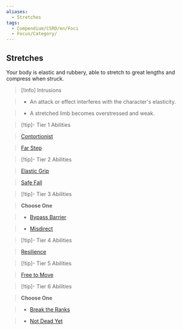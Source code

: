 ```yaml
---
aliases:
  - Stretches
tags:
  - Compendium/CSRD/en/Foci
  - Focus/Category/
---
```

  
    
## Stretches    
Your body is elastic and rubbery, able to stretch to great lengths and compress when struck.    
  
>[!info] Intrusions    
>- An attack or effect interferes with the character's elasticity.    
>- A stretched limb becomes overstressed and weak.    
  
  
>[!tip]- Tier 1 Abilities    
> [Contortionist](Contortionist.md)    
> [Far Step](Far-Step.md)    
  
  
>[!tip]- Tier 2 Abilities    
> [Elastic Grip](Elastic-Grip.md)    
> [Safe Fall](Safe-Fall.md)    
  
  
>[!tip]- Tier 3 Abilities    
> **Choose One**    
>- [Bypass Barrier](Bypass-Barrier.md)    
>- [Misdirect](Misdirect.md)    
  
  
>[!tip]- Tier 4 Abilities    
> [Resilience](Resilience.md)    
  
  
>[!tip]- Tier 5 Abilities    
> [Free to Move](Free-to-Move.md)    
  
  
>[!tip]- Tier 6 Abilities    
> **Choose One**    
>- [Break the Ranks](Break-the-Ranks.md)    
>- [Not Dead Yet](Not-Dead-Yet.md)